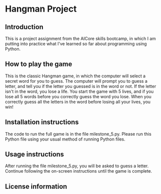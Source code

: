 # Hangman Project

## Introduction

This is a project assignment from  the AICore skills bootcamp, in which I am putting into practice what I've learned so far about programming using Python.

## How to play the game
This is the classic Hangman game, in which the computer will select a secret word for you to guess.  The computer will prompt you to guess a letter, and tell you if the letter you guessed is in the word or not.  If the letter isn't in the word, you lose a life.  You start the game with 5 lives, and if you lose all 5 words before you correctly guess the word you lose.  When you correctly guess all the letters in the word before losing all your lives, you win!

## Installation instructions
The code to run the full game is in the file milestone_5.py.  Please run this Python file using your usual method of running Python files. 

## Usage instructions
After running the file milestone_5.py, you will be asked to guess a letter.  Continue following the on-screen instructions until the game is complete.


## License information
